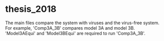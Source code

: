 # thesis_2018

The main files compare the system with viruses and the virus-free system. For example, 'Comp3A_3B' compares model 3A and model 3B. 'Model3AEqui' and 'Model3BEqui' are required to run 'Comp3A_3B'.

